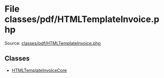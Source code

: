 File classes/pdf/HTMLTemplateInvoice.php
=========

Source: [classes/pdf/HTMLTemplateInvoice.php](https://github.com/PrestaShop/PrestaShop/blob/1.6.0.3/classes/pdf/HTMLTemplateInvoice.php)


Classes
-------

* [HTMLTemplateInvoiceCore](class.HTMLTemplateInvoiceCore.md)

